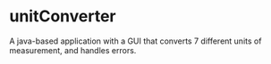 # unitConverter
A java-based application with a GUI that converts 7 different units of measurement, and handles errors.  
